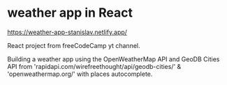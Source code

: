 # weather app in React

https://weather-app-stanislav.netlify.app/

React project from freeCodeCamp yt channel.

Building a weather app using the OpenWeatherMap API and GeoDB Cities API from 'rapidapi.com/wirefreethought/api/geodb-cities/' & 'openweathermap.org/' with places autocomplete.
